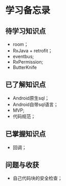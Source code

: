 # 学习备忘录

## 待学习知识点

- room；
- RxJava + retrofit；
- eventbus;
- RxPermission;
- ButterKnife



## 已了解知识点

- Android原生sql；
- Android自带sql语言；
- MVP;
- 代码规范；



## 已掌握知识点

- 回调；



## 问题与收获

- 自己代码块的安全检查；